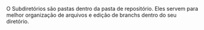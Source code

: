 O Subdiretórios são pastas dentro da pasta de repositório. Eles servem para melhor organização de arquivos e edição de branchs dentro do seu diretório. 

